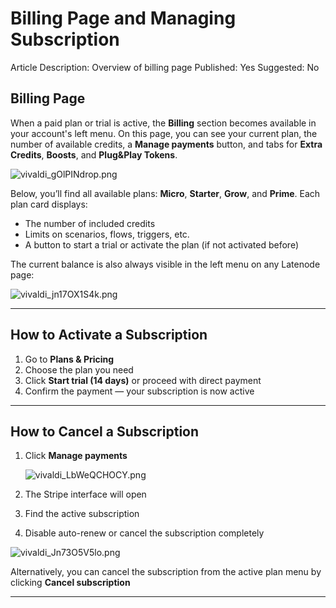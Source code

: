 # Billing Page and Managing Subscription

Article Description: Overview of billing page
Published: Yes
Suggested: No

## Billing Page

When a paid plan or trial is active, the **Billing** section becomes available in your account's left menu. On this page, you can see your current plan, the number of available credits, a **Manage payments** button, and tabs for **Extra Credits**, **Boosts**, and **Plug&Play Tokens**.

![vivaldi_gOlPINdrop.png](./vivaldi_gOlPINdrop.png)

Below, you’ll find all available plans: **Micro**, **Starter**, **Grow**, and **Prime**. Each plan card displays:

- The number of included credits
- Limits on scenarios, flows, triggers, etc.
- A button to start a trial or activate the plan (if not activated before)

The current balance is also always visible in the left menu on any Latenode page:

![vivaldi_jn17OX1S4k.png](./vivaldi_jn17OX1S4k.png)

---

## How to Activate a Subscription

1. Go to **Plans & Pricing**
2. Choose the plan you need
3. Click **Start trial (14 days)** or proceed with direct payment
4. Confirm the payment — your subscription is now active

---

## How to Cancel a Subscription

1. Click **Manage payments**
    
    ![vivaldi_LbWeQCHOCY.png](./vivaldi_LbWeQCHOCY.png)
    
2. The Stripe interface will open
3. Find the active subscription
4. Disable auto-renew or cancel the subscription completely

![vivaldi_Jn73O5V5lo.png](./vivaldi_Jn73O5V5lo.png)

Alternatively, you can cancel the subscription from the active plan menu by clicking **Cancel subscription**

---